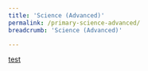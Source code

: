 ```yaml
---
title: 'Science (Advanced)'
permalink: /primary-science-advanced/
breadcrumb: 'Science (Advanced)'

---
```


[test](/placeholder-primary-science-advanced/)
